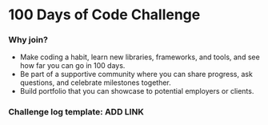 # 100 Days of Code Challenge

### Why join?
- Make coding a habit, learn new libraries, frameworks, and tools, and see how far you can go in 100 days.
- Be part of a supportive community where you can share progress, ask questions, and celebrate milestones together.
- Build portfolio that you can showcase to potential employers or clients.

### Challenge log template: ADD LINK
